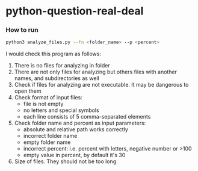 # python-question-real-deal

### How to run
```bash
python3 analyze_files.py --fn <folder_name> --p <percent>
```

I would check this program as follows:

1. There is no files for analyzing in folder
2. There are not only files for analyzing but others files with another names, and subdirectories as well
3. Check if files for analyzing are not executable. It may be dangerous to open them
4. Check format of input files:
    - file is not empty
    - no letters and special symbols
    - each line consists of 5 comma-separated elements
5. Check folder name and percent as input parameters:
    - absolute and relative path works correctly
    - incorrect folder name
    - empty folder name
    - incorrect percent: i.e. percent with letters, negative number or >100
    - empty value in percent, by default it's 30
6. Size of files. They should not be too long
